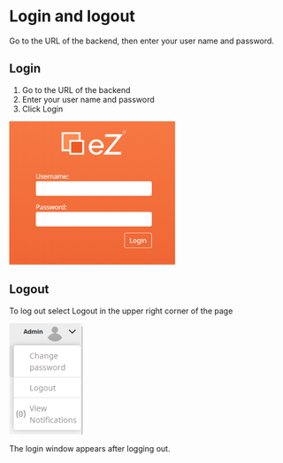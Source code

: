 #  Login and logout 

Go to the URL of the backend, then enter your user name and password.

## Login

1. Go to the URL of the backend
1. Enter your user name and password
1. Click Login

![Login](img/backend_login.png)

##  Logout

To log out select Logout in the upper right corner of the page

![Logout](img/logout.png)

The login window appears after logging out.